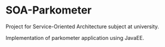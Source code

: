# SOA-Parkometer
Project for Service-Oriented Architecture subject at university. 

Implementation of parkometer application using JavaEE.
